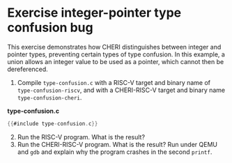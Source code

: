 # Exercise integer-pointer type confusion bug

This exercise demonstrates how CHERI distinguishes between integer and pointer
types, preventing certain types of type confusion.
In this example, a union allows an integer value to be used as a pointer,
which cannot then be dereferenced.

1. Compile `type-confusion.c` with a RISC-V target and binary name of
   `type-confusion-riscv`, and with a CHERI-RISC-V target and binary name
   `type-confusion-cheri`.

**type-confusion.c**
```C
{{#include type-confusion.c}}
```
2. Run the RISC-V program. What is the result?
3. Run the CHERI-RISC-V program.  What is the result?
   Run under QEMU and `gdb` and explain why the program crashes in the second `printf`.
